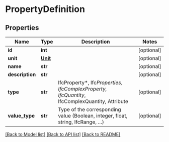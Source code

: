 # PropertyDefinition

## Properties
Name | Type | Description | Notes
------------ | ------------- | ------------- | -------------
**id** | **int** |  | [optional] 
**unit** | [**Unit**](Unit.md) |  | [optional] 
**name** | **str** |  | [optional] 
**description** | **str** |  | [optional] 
**type** | **str** | IfcProperty*, Ifc*Properties, IfcComplexProperty, IfcQuantity*, IfcComplexQuantity, Attribute | [optional] 
**value_type** | **str** | Type of the corresponding value (Boolean, integer, float, string, IfcRange, ...) | [optional] 

[[Back to Model list]](../README.md#documentation-for-models) [[Back to API list]](../README.md#documentation-for-api-endpoints) [[Back to README]](../README.md)


